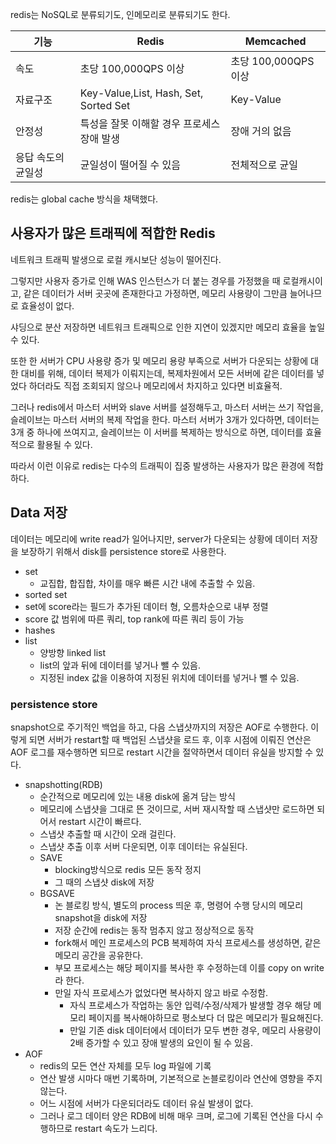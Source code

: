 redis는 NoSQL로 분류되기도, 인메모리로 분류되기도 한다.

| 기능 | Redis | Memcached |
| --- | --- | --- |
| 속도 | 초당 100,000QPS 이상 | 초당 100,000QPS 이상 |
| 자료구조 | Key-Value,List, Hash, Set, Sorted Set | Key-Value |
| 안정성 | 특성을 잘못 이해할 경우 프로세스 장애 발생 | 장애 거의 없음 |
| 응답 속도의 균일성 | 균일성이 떨어질 수 있음 | 전체적으로 균일 |

redis는 global cache 방식을 채택했다.

## 사용자가 많은 트래픽에 적합한 Redis

네트워크 트래픽 발생으로 로컬 캐시보단 성능이 떨어진다.

그렇지만 사용자 증가로 인해 WAS 인스턴스가 더 붙는 경우를 가정했을 때 로컬캐시이고, 같은 데이터가 서버 곳곳에 존재한다고 가정하면,  메모리 사용량이 그만큼 늘어나므로 효율성이 없다.

 샤딩으로 분산 저장하면 네트워크 트래픽으로 인한 지연이 있겠지만 메모리 효율을 높일 수 있다. 

또한 한 서버가 CPU 사용량 증가 및 메모리 용량 부족으로 서버가 다운되는 상황에 대한 대비를 위해, 데이터 복제가 이뤄지는데, 복제차원에서 모든 서버에 같은 데이터를 넣었다 하더라도 직접 조회되지 않으나 메모리에서 차지하고 있다면 비효율적.

그러나 redis에서 마스터 서버와 slave 서버를 설정해두고, 마스터 서버는 쓰기 작업을, 슬레이브는 마스터 서버의 복제 작업을 한다. 마스터 서버가 3개가 있다하면, 데이터는 3개 중 하나에 쓰여지고, 슬레이브는 이 서버를 복제하는 방식으로 하면, 데이터를 효율적으로 활용될 수 있다.

따라서 이런 이유로 redis는 다수의 트래픽이 집중 발생하는 사용자가 많은 환경에 적합하다.

## Data 저장

데이터는 메모리에 write read가 일어나지만, server가 다운되는 상황에 데이터 저장을 보장하기 위해서 disk를 persistence store로 사용한다.

- set
    - 교집합, 합집합, 차이를 매우 빠른 시간 내에 추출할 수 있음.
- sorted set
- set에 score라는 필드가 추가된 데이터 형, 오름차순으로 내부 정렬
- score 값 범위에 따른 쿼리, top rank에 따른 쿼리 등이 가능
- hashes
- list
    - 양방향 linked list
    - list의 앞과 뒤에 데이터를 넣거나 뺄 수 있음.
    - 지정된 index 값을 이용하여 지정된 위치에 데이터를 넣거나 뺄 수 있음.

### persistence store

snapshot으로 주기적인 백업을 하고, 다음 스냅샷까지의 저장은 AOF로 수행한다. 이렇게 되면 서버가 restart할 때 백업된 스냅샷을 로드 후, 이후 시점에 이뤄진 연산은 AOF 로그를 재수행하면 되므로 restart 시간을 절약하면서 데이터 유실을 방지할 수 있다.

- snapshotting(RDB)
    - 순간적으로 메모리에 있는 내용 disk에 옮겨 담는 방식
    - 메모리에 스냅샷을 그대로 뜬 것이므로, 서버 재시작할 때 스냅샷만 로드하면 되어서 restart 시간이 빠르다.
    - 스냅샷 추출할 때 시간이 오래 걸린다.
    - 스냅샷 추출 이후 서버 다운되면, 이후 데이터는 유실된다.
    - SAVE
        - blocking방식으로 redis 모든 동작 정지
        - 그 때의 스냅샷 disk에 저장
    - BGSAVE
        - 논 블로킹 방식, 별도의 process 띄운 후, 명령어 수행 당시의 메모리 snapshot을 disk에 저장
        - 저장 순간에 redis는 동작 멈추지 않고 정상적으로 동작
        - fork해서 메인 프로세스의 PCB 복제하여 자식 프로세스를 생성하면, 같은 메모리 공간을 공유한다.
        - 부모 프로세스는 해당 페이지를 복사한 후 수정하는데 이를 copy on write라 한다.
        - 만일 자식 프로세스가 없었다면 복사하지 않고 바로 수정함.
            - 자식 프로세스가 작업하는 동안 입력/수정/삭제가 발생할 경우 해당 메모리 페이지를 복사해야하므로 평소보다 더 많은 메모리가 필요해진다.
            - 만일 기존 disk 데이터에서 데이터가 모두 변한 경우, 메모리 사용량이 2배 증가할 수 있고 장애 발생의 요인이 될 수 있음.
- AOF
    - redis의 모든 연산 자체를 모두 log 파일에 기록
    - 연산 발생 시마다 매번 기록하며, 기본적으로 논블로킹이라 연산에 영향을 주지 않는다.
    - 어느 시점에 서버가 다운되더라도 데이터 유실 발생이 없다.
    - 그러나 로그 데이터 양은 RDB에 비해 매우 크며, 로그에 기록된 연산을 다시 수행하므로 restart  속도가 느리다.
